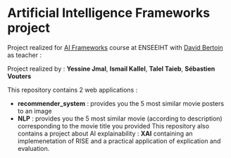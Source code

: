 # Artificial Intelligence Frameworks project

Project realized for [AI Frameworks](https://davidbert.github.io/MODIA_AIF/index.html) course at ENSEEIHT with [David Bertoin](https://davidbert.github.io/https:/davidbert.github.io/AIF2024/index.html) as teacher :

Project realized by : **Yessine Jmal**, **Ismail Kallel**, **Talel Taieb**, **Sébastien Vouters**

This repository contains 2 web applications :
- **recommender_system** : provides you the 5 most similar movie posters to an image
- **NLP** : provides you the 5 most similar movie (according to description) corresponding to the movie title you provided
This repository also contains a project about AI explainability : **XAI** containing an implemenetation of RISE and a practical application of explication and evaluation.

